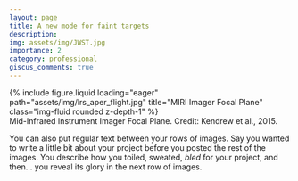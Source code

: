 ```yaml
---
layout: page
title: A new mode for faint targets
description: 
img: assets/img/JWST.jpg
importance: 2
category: professional
giscus_comments: true
---
```





<div class="row">
    <div class="col-sm mt-3 mt-md-0">
        {% include figure.liquid loading="eager" path="assets/img/lrs_aper_flight.jpg" title="MIRI Imager Focal Plane" class="img-fluid rounded z-depth-1" %}
    </div>
</div>
<div class="caption">
    Mid-Infrared Instrument Imager Focal Plane. Credit: Kendrew et al., 2015.
</div>

You can also put regular text between your rows of images.
Say you wanted to write a little bit about your project before you posted the rest of the images.
You describe how you toiled, sweated, _bled_ for your project, and then... you reveal its glory in the next row of images.


